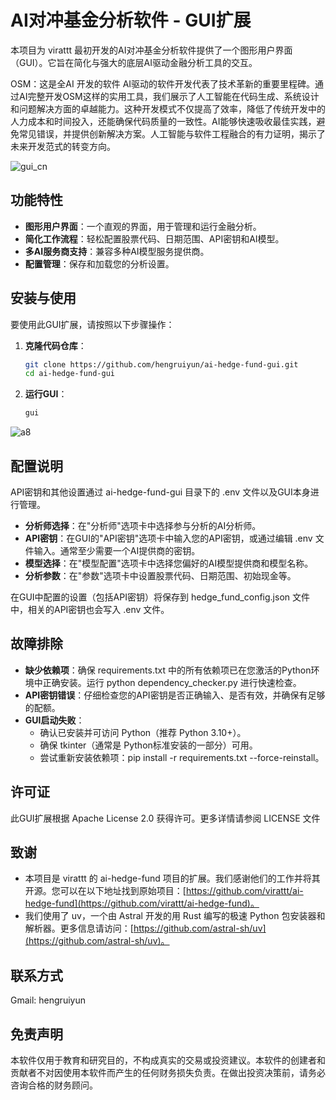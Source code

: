 # AI对冲基金分析软件 - GUI扩展

本项目为 virattt 最初开发的AI对冲基金分析软件提供了一个图形用户界面（GUI）。它旨在简化与强大的底层AI驱动金融分析工具的交互。

OSM：这是全AI 开发的软件
AI驱动的软件开发代表了技术革新的重要里程碑。通过AI完整开发OSM这样的实用工具，我们展示了人工智能在代码生成、系统设计和问题解决方面的卓越能力。这种开发模式不仅提高了效率，降低了传统开发中的人力成本和时间投入，还能确保代码质量的一致性。AI能够快速吸收最佳实践，避免常见错误，并提供创新解决方案。人工智能与软件工程融合的有力证明，揭示了未来开发范式的转变方向。

![gui_cn](https://github.com/user-attachments/assets/46d2e0a6-a29c-4464-8383-fe25a3069579)

## 功能特性

*   **图形用户界面**：一个直观的界面，用于管理和运行金融分析。
*   **简化工作流程**：轻松配置股票代码、日期范围、API密钥和AI模型。
*   **多AI服务商支持**：兼容多种AI模型服务提供商。
*   **配置管理**：保存和加载您的分析设置。


## 安装与使用

要使用此GUI扩展，请按照以下步骤操作：

1.  **克隆代码仓库**：
    ```bash
    git clone https://github.com/hengruiyun/ai-hedge-fund-gui.git
    cd ai-hedge-fund-gui
    ```
2.  **运行GUI**：
    ```bash
    gui
    ```
![a8](https://github.com/user-attachments/assets/6ad676c8-d40f-4c11-85a3-229ab1f258be)


## 配置说明

API密钥和其他设置通过 ai-hedge-fund-gui 目录下的 .env 文件以及GUI本身进行管理。

*   **分析师选择**：在"分析师"选项卡中选择参与分析的AI分析师。
*   **API密钥**：在GUI的"API密钥"选项卡中输入您的API密钥，或通过编辑 .env 文件输入。通常至少需要一个AI提供商的密钥。
*   **模型选择**：在"模型配置"选项卡中选择您偏好的AI模型提供商和模型名称。
*   **分析参数**：在"参数"选项卡中设置股票代码、日期范围、初始现金等。

在GUI中配置的设置（包括API密钥）将保存到 hedge_fund_config.json 文件中，相关的API密钥也会写入 .env 文件。


## 故障排除

*   **缺少依赖项**：确保 requirements.txt 中的所有依赖项已在您激活的Python环境中正确安装。运行 python dependency_checker.py 进行快速检查。
*   **API密钥错误**：仔细检查您的API密钥是否正确输入、是否有效，并确保有足够的配额。
*   **GUI启动失败**：
    *   确认已安装并可访问 Python（推荐 Python 3.10+）。
    *   确保 tkinter（通常是 Python标准安装的一部分）可用。
    *   尝试重新安装依赖项：pip install -r requirements.txt --force-reinstall。


## 许可证

此GUI扩展根据 Apache License 2.0 获得许可。更多详情请参阅 LICENSE 文件


## 致谢

*   本项目是 virattt 的 ai-hedge-fund 项目的扩展。我们感谢他们的工作并将其开源。您可以在以下地址找到原始项目：[https://github.com/virattt/ai-hedge-fund](https://github.com/virattt/ai-hedge-fund)。
*   我们使用了 uv，一个由 Astral 开发的用 Rust 编写的极速 Python 包安装器和解析器。更多信息请访问：[https://github.com/astral-sh/uv](https://github.com/astral-sh/uv)。


## 联系方式

Gmail: hengruiyun


## 免责声明

本软件仅用于教育和研究目的，不构成真实的交易或投资建议。本软件的创建者和贡献者不对因使用本软件而产生的任何财务损失负责。在做出投资决策前，请务必咨询合格的财务顾问。 
